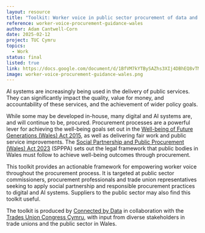 ```yaml
---
layout: resource
title: "Toolkit: Worker voice in public sector procurement of data and AI systems in Wales"
reference: worker-voice-procurement-guidance-wales
author: Adam Cantwell-Corn
date: 2025-02-12
project: TUC Cymru
topics:
  - Work
status: final
listed: true
link: https://docs.google.com/document/d/1BfVM7kYTBySAZhs3XIj4DBhEQ8vTMvXuMwXjoYh5D2U/edit?tab=t.0#heading=h.jgmduqp1336
image: worker-voice-procurement-guidance-wales.png
---
```


AI systems are increasingly being used in the delivery of public services. They can significantly impact the quality, value for money, and accountability of these services, and the achievement of wider policy goals. 

While some may be developed in-house, many digital and AI systems are, and will continue to be, procured. Procurement processes are a powerful lever for achieving the well-being goals set out in the [Well-being of Future Generations (Wales) Act 2015](https://www.gov.wales/well-being-of-future-generations-wales), as well as delivering fair work and public service improvements. The [Social Partnership and Public Procurement (Wales) Act 2023](https://www.gov.wales/social-partnership-and-public-procurement-wales-act) (SPPPA) sets out the legal framework that public bodies in Wales must follow to achieve well-being outcomes through procurement.   

This toolkit provides an actionable framework for empowering worker voice throughout the procurement process. It is targeted at public sector commissioners, procurement professionals and trade union representatives seeking to apply social partnership and responsible procurement practices to digital and AI systems. Suppliers to the public sector may also find this toolkit useful. 

The toolkit is produced by [Connected by Data](https://connectedbydata.org/) in collaboration with the [Trades Union Congress Cymru](https://www.tuc.org.uk/wales), with input from diverse stakeholders in trade unions and the public sector in Wales.